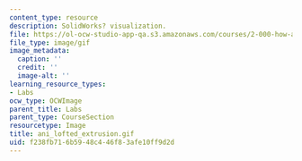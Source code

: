 ```yaml
---
content_type: resource
description: SolidWorks? visualization.
file: https://ol-ocw-studio-app-qa.s3.amazonaws.com/courses/2-000-how-and-why-machines-work-spring-2002/f238fb716b5948c446f83afe10ff9d2d_ani_lofted_extrusion.gif
file_type: image/gif
image_metadata:
  caption: ''
  credit: ''
  image-alt: ''
learning_resource_types:
- Labs
ocw_type: OCWImage
parent_title: Labs
parent_type: CourseSection
resourcetype: Image
title: ani_lofted_extrusion.gif
uid: f238fb71-6b59-48c4-46f8-3afe10ff9d2d
---
```

